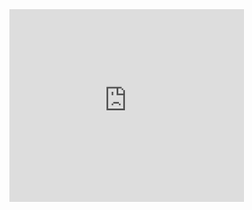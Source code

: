 <iframe width="420" height="345" src="http://www.youtube.com/embed/oHg5SJYRHA0?autoplay=1" allow='autoplay' frameborder="0" allowfullscreen></iframe>
